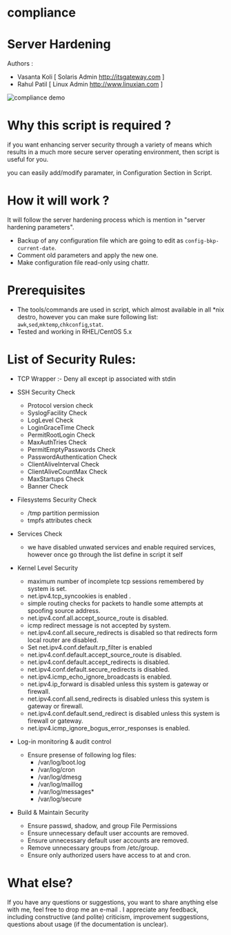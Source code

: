 compliance
==========
# Server Hardening

Authors : 
  - Vasanta Koli [ Solaris Admin <http://itsgateway.com> ]
  - Rahul Patil  [ Linux Admin <http://www.linuxian.com> ]

![compliance demo](https://raw.github.com/rahulinux/compliance/master/security.png)

# Why this script is required ?

if you want enhancing server security through a variety of means which results in a much more secure 
server operating environment, then script is useful for you.

you can easily add/modify paramater, in Configuration Section in Script. 


# How it will work ?

It will follow the server hardening process which is mention in "server hardening parameters".

  - Backup of any configuration file which are going to edit as `config-bkp-current-date`.
  - Comment old parameters and apply the new one.
  - Make configuration file read-only using chattr. 

# Prerequisites

  - The tools/commands are used in script, which almost available in all *nix destro, however you can make sure following list:
    `awk`,`sed`,`mktemp`,`chkconfig`,`stat`.
  - Tested and working in RHEL/CentOS 5.x


# List of Security Rules:

  - TCP Wrapper :- Deny all except ip associated with stdin  
  - SSH Security Check
     - Protocol version check
     - SyslogFacility Check
     - LogLevel Check
     - LoginGraceTime Check
     - PermitRootLogin Check
     - MaxAuthTries Check
     - PermitEmptyPasswords Check
     - PasswordAuthentication Check
     - ClientAliveInterval Check
     - ClientAliveCountMax Check
     - MaxStartups Check
     - Banner Check
  - Filesystems Security Check
     - /tmp partition permission 
     - tmpfs attributes check
  - Services Check
     - we have disabled unwated services and enable required services, however once go through the list define in script it self
  - Kernel Level Security
     - maximum number of incomplete tcp sessions remembered by system is set.
     - net.ipv4.tcp_syncookies is enabled .
     - simple routing checks for packets to handle some attempts at spoofing source address.
     - net.ipv4.conf.all.accept_source_route is disabled.
     - icmp redirect message is not accepted by system.
     - net.ipv4.conf.all.secure_redirects is disabled so that redirects form local router are disabled.
     - Set net.ipv4.conf.default.rp_filter is enabled
     - net.ipv4.conf.default.accept_source_route is disabled.
     - net.ipv4.conf.default.accept_redirects is disabled.
     - net.ipv4.conf.default.secure_redirects is disabled.
     - net.ipv4.icmp_echo_ignore_broadcasts is enabled.
     - net.ipv4.ip_forward is disabled unless this system is gateway or firewall.
     - net.ipv4.conf.all.send_redirects is disabled unless this system is gateway or firewall.
     - net.ipv4.conf.default.send_redirect is disabled unless this system is firewall or gateway.
     - net.ipv4.icmp_ignore_bogus_error_responses is enabled.

  - Log-in monitoring & audit control
     - Ensure  presense  of following log files:
        - /var/log/boot.log
        - /var/log/cron
        - /var/log/dmesg
        - /var/log/maillog
        - /var/log/messages*
        - /var/log/secure

   - Build & Maintain Security
     - Ensure passwd, shadow, and group File Permissions
     - Ensure unnecessary default user accounts are removed.
     - Ensure unnecessary default user accounts are removed. 
     - Remove unnecessary groups from /etc/group.
     - Ensure only authorized users have access to at and cron.

   
# What else?

If you have any questions or suggestions, you want to share anything else with me, feel free to drop me an e-mail . I appreciate any feedback, including constructive (and polite) criticism, improvement suggestions, questions about usage (if the documentation is unclear).


